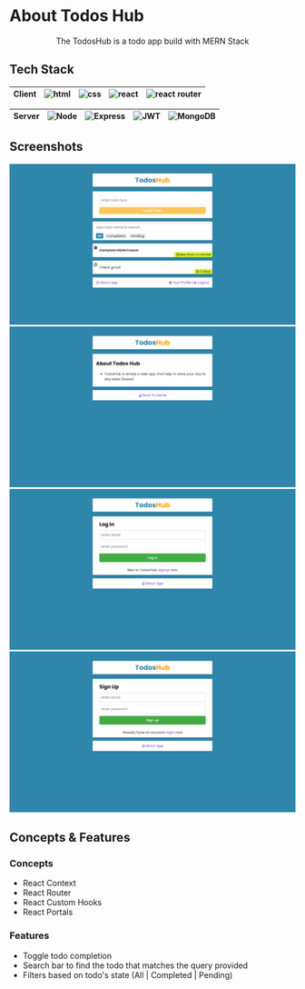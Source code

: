 # About Todos Hub

<div align="center">

<p>The TodosHub is a todo app build with MERN Stack</p>

</div>

## Tech Stack

| Client | ![html](https://img.shields.io/badge/HTML-E34C26?style=for-the-badge&logo=html5&logoColor=FFF) | ![css](https://img.shields.io/badge/CSS-3C99DC?style=for-the-badge&logo=css3&logoColor=FFF) | ![react](https://img.shields.io/badge/React-20232A?style=for-the-badge&logo=react&logoColor=61DAFB) | ![react router](https://img.shields.io/badge/React_Router-20232A?style=for-the-badge&logo=react+router&logoColor=F44250) |
| ------ | ---------------------------------------------------------------------------------------------- | ------------------------------------------------------------------------------------------- | --------------------------------------------------------------------------------------------------- | ------------------------------------------------------------------------------------------------------------------------ |

| Server | ![Node](https://img.shields.io/badge/Node.js-43853D?style=for-the-badge&logo=node.js&logoColor=fff) | ![Express](https://img.shields.io/badge/Express.js-404D59?style=for-the-badge&logo=express&logoColor=fff) | ![JWT](https://img.shields.io/badge/JWT-000?style=for-the-badge&logo=json-web-tokens&logoColor=fb015b "json web token") | ![MongoDB](https://img.shields.io/badge/MongoDB-4EA94B?style=for-the-badge&logo=mongodb&logoColor=fff) |
| ------ | --------------------------------------------------------------------------------------------------- | --------------------------------------------------------------------------------------------------------- | ----------------------------------------------------------------------------------------------------------------------- | ------------------------------------------------------------------------------------------------------ |

## Screenshots

<div align="center">

![Home Page](./screenshots/Screenshot4.png "Home Page")
![About Page](./screenshots/Screenshot3.png "About Page")
![Login Page](./screenshots/Screenshot1.png "Login Page")
![Signup Page](./screenshots/Screenshot2.png "Signup Page")

</div>

## Concepts & Features

### Concepts

- React Context
- React Router
- React Custom Hooks
- React Portals

### Features

- Toggle todo completion
- Search bar to find the todo that matches the query provided
- Filters based on todo's state (All | Completed | Pending)
